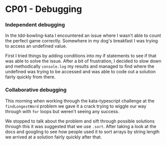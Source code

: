 # CP01 - Debugging
### Independent debugging
In the tdd-bowling-kata I encountered an issue where I wasn't able to count the perfect game correctly. Somewhere in my dog's breakfast I was trying to access an undefined value.

First I tried things by adding conditions into my if statements to see if that was able to solve the issue. After a bit of frustration, I decided to slow down and methodically `console.log` my results and managed to find where the undefined was trying to be accessed and was able to code out a solution fairly quickly from there.

### Collaborative debugging
This morning when working through the kata-typescript challenge at the `findLongestWord` problem we gave it a crack trying to wiggle our way through with `for` loops but weren't seeing any success.

We stopped to talk about the problem and sift through possible solutions through this it was suggested that we use `.sort`. After taking a look at the docs and googling to see how people used it to sort arrays by string length we arrived at a solution fairly quickly after that.